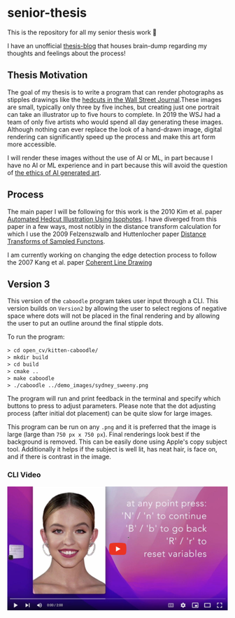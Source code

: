 # senior-thesis

This is the repository for all my senior thesis work :cowboy_hat_face:

I have an unofficial [thesis-blog](https://github.com/AriaKillebrewBruehl/senior-thesis/blob/main/thesis-blog.md) that houses brain-dump regarding my thoughts and feelings about the process!

## Thesis Motivation

The goal of my thesis is to write a program that can render photographs as stipples drawings like the [hedcuts in the Wall Street Journal](https://www.wsj.com/articles/whats-in-a-hedcut-depends-how-its-made-11576537243).These images are small, typically only three by five inches, but creating just one portrait can take an illustrator up to five hours to complete. In 2019 the WSJ had a team of only five artists who would spend all day generating these images. Although nothing can ever replace the look of a hand-drawn image, digital rendering can significantly speed up the process and make this art form more accessible.

I will render these images without the use of AI or ML, in part because I have no AI or ML experience and in part because this will avoid the question of [the ethics of AI generated art](https://jamiearpinricci.medium.com/the-ethics-of-ai-generated-art-57fb04b71646).

## Process

The main paper I will be following for this work is the 2010 Kim et al. paper [Automated Hedcut Illustration Using Isophotes](https://link.springer.com/chapter/10.1007/978-3-642-13544-6_17). I have diverged from this paper in a few ways, most notibly in the distance transform calculation for which I use the 2009 Felzenszwalb and Huttenlocher paper [Distance Transforms of Sampled Functons](https://cs.brown.edu/people/pfelzens/papers/dt-final.pdf).

I am currently working on changing the edge detection process to follow the 2007 Kang et al. paper [Coherent Line Drawing](http://www.umsl.edu/cmpsci/faculty-sites/kang/publications/2007/npar07/kang_npar07_hi.pdf)

## Version 3

This version of the `caboodle` program takes user input through a CLI. This version builds on `Version2` by allowing the user to select regions of negative space where dots will not be placed in the final rendering and by allowing the user to put an outline around the final stipple dots.

To run the program:

    > cd open_cv/kitten-caboodle/
    > mkdir build
    > cd build
    > cmake ..
    > make caboodle
    > ./caboodle ../demo_images/sydney_sweeny.png

The program will run and print feedback in the terminal and specify which buttons to press to adjust parameters. Please note that the dot adjusting process (after initial dot placement) can be quite slow for large images.

This program can be run on any `.png` and it is preferred that the image is large (large than `750 px x 750 px`). Final renderings look best if the background is removed. This can be easily done using Apple's copy subject tool. Additionally it helps if the subject is well lit, has neat hair, is face on, and if there is contrast in the image.

### CLI Video

[![Watch the video](./images/thumbnail.png)](https://youtu.be/x-0Trv44cH0)
